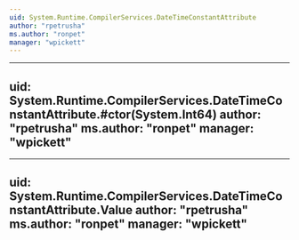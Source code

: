 ```yaml
---
uid: System.Runtime.CompilerServices.DateTimeConstantAttribute
author: "rpetrusha"
ms.author: "ronpet"
manager: "wpickett"
---
```


---
uid: System.Runtime.CompilerServices.DateTimeConstantAttribute.#ctor(System.Int64)
author: "rpetrusha"
ms.author: "ronpet"
manager: "wpickett"
---

---
uid: System.Runtime.CompilerServices.DateTimeConstantAttribute.Value
author: "rpetrusha"
ms.author: "ronpet"
manager: "wpickett"
---
